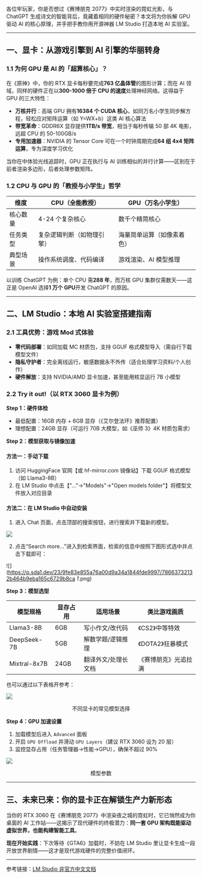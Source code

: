 各位牢玩家，你是否想过《赛博朋克 2077》中实时渲染的霓虹光影，与 ChatGPT 生成诗文的智能背后，竟藏着相同的硬件秘密？本文将为你拆解 GPU 驱动 AI 的核心原理，并手把手教你用开源神器 LM Studio 打造本地 AI 实验室。

---

## 一、显卡：从游戏引擎到 AI 引擎的华丽转身  
### 1.1 为何 GPU 是 AI 的「超算核心」？  
在《原神》中，你的 RTX 显卡每秒要完成**763 亿晶体管**的图形计算；而在 AI 领域，同样的硬件正在以**300-1000 倍于 CPU 的速度**处理神经网络。这得益于 GPU 的三大特性：  
- **万核并行**：高端 GPU 拥有**16384 个 CUDA 核心**，如同万名小学生同步解方程，轻松应对矩阵运算（如 Y=WX+b）这类 AI 核心算法  
- **带宽革命**：GDDR6X 显存提供**1TB/s 带宽**，相当于每秒传输 50 部 4K 电影，远超 CPU 的 50-100GB/s  
- **专用加速器**：NVIDIA 的 Tensor Core 可在一个时钟周期完成**64 组 4x4 矩阵运算**，专为深度学习优化  

当你在中体验光线追踪时，GPU 正在执行与 AI 训练相似的并行计算——区别在于前者渲染多边形，后者处理参数矩阵。  

### 1.2 CPU 与 GPU 的「教授与小学生」哲学  
| 维度       | CPU（全能教授）          | GPU（万名小学生）        |  
|------------|-------------------------|-------------------------|  
| 核心数量   | 4-24 个复杂核心          | 数千个精简核心           |  
| 任务类型   | 复杂逻辑判断（如物理引擎）| 海量简单运算（如像素着色）|  
| 典型场景   | 操作系统调度、代码编译    | 游戏渲染、AI 模型推理     |  

以训练 ChatGPT 为例：单个 CPU 需**288 年**，而万核 GPU 集群仅需数天——这正是 OpenAI 选择**1 万个 GPU**开发 ChatGPT 的原因。  

---

## 二、LM Studio：本地 AI 实验室搭建指南  
### 2.1 工具优势：游戏 Mod 式体验  
- **零代码部署**：如同加载 MC 材质包，支持 GGUF 格式模型导入（需自行下载模型文件）  
- **隐私守护者**：完全离线运行，敏感数据永不外传（适合处理学习资料/个人创作）  
- **硬件解放**：支持 NVIDIA/AMD 显卡加速，甚至能用核显运行 7B 小模型  

### 2.2 Try it out!（以 RTX 3060 显卡为例）  
**Step 1：硬件体检**  
- 最低配置：16GB 内存 + 6GB 显存（《艾尔登法环》推荐配置）  
- 理想配置：24GB 显存（可运行 70B 大模型，如《巫师 3》4K 材质包需求）  

**Step 2：模型获取与镜像加速**  

#### 方法一：手动下载

1. 访问 HuggingFace 官网【或 hf-mirror.com 镜像站】下载 GGUF 格式模型（如 Llama3-8B）  
2. 在 LM Studio 中点击【"..."→"Models"→"Open models folder"】将模型文件放入对应目录  

#### 方法二：在 LM Studio 中自动安装

1. 进入 Chat 页面，点击顶部的搜索按钮，进行搜索并下载新的模型。

![](https://p.sda1.dev/23/ff560e536ca2b3d3a510a60208785933/715ce52bb20b4f06a31e3a695179b596.png)

2. 点击“Search more...”进入到检索界面，检索的信息中按照下图形式选中并点击下载即可：

![](https://p.sda1.dev/23/9fe83e855a76a00d9a34a1844fde9997/78663732132b464b9eba165c6729b8ca _1_.png)


**Step 3：模型选型**
 
| 模型规格      | 显存占用 | 适用场景               | 类比游戏画质           |  
|---------------|----------|------------------------|------------------------|  
| Llama3-8B     | 6GB      | 写小作文/改代码        | 《CS2》中等特效        |  
| DeepSeek-7B   | 5GB      | 解数学题/逻辑推理      | 《DOTA2》狂暴模式      |  
| Mixtral-8x7B  | 24GB     | 翻译外文/处理长文档    | 《赛博朋克》光追拉满   |  

也可以通过以下表格开参考：

![](https://p.sda1.dev/23/2d5395bb5c2b01e526af700100d8e18b/1743094136266.png)
<center><p>不同显卡的常见模型选择</p></center>

**Step 4：GPU 加速设置**  
1. 加载模型后进入 `Advanced` 面板  
2. 开启 `GPU Offload` 并滑动 `GPU Layers`（建议 RTX 3060 设为 20 层）  
3. 监控显存占用（任务管理器→性能→GPU），确保不超过 90%  

![](https://p.sda1.dev/23/13e2225792f5ec4b7002fc41050fc6c0/4cd356bc309e44f3b854b310c037096d.png)
<center><p>模型参数</p></center>

---

## 三、未来已来：你的显卡正在解锁生产力新形态  
当你的 RTX 3060 在《赛博朋克 2077》中渲染夜之城的霓虹时，它已悄然成为你桌面的 AI 工作站——这揭示了现代硬件的终极潜力：**同一套 GPU 架构既能驱动虚拟世界，也能构建智能工具**。  

**现在开始实践**：下次等待《GTA6》加载时，不妨在 LM Studio 里让显卡生成一段开放世界剧情——这才是现代游戏硬件的完整价值闭环。  

---

参考链接：[LM Studio 非官方中文文档](https://lm-studio.cn/docs/basics)